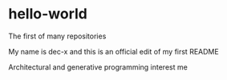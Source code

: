 # hello-world
The first of many repositories

My name is dec-x and this is an official edit of my first README

Architectural and generative programming interest me
